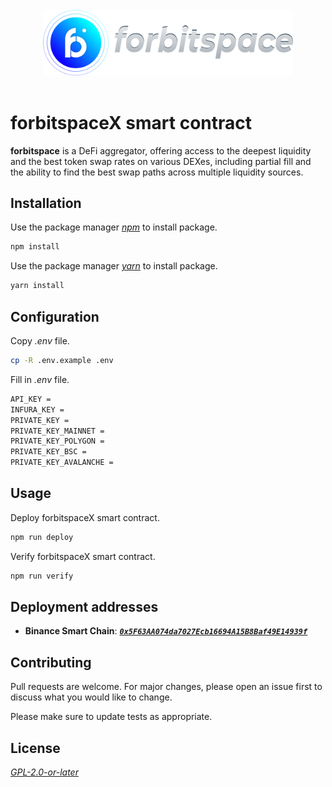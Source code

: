 </br>

<div align="center">
  <img src="./assets/images/Logo-2.png" width="400" alt="forbitspace"/>
</div>

</br>

# forbitspaceX smart contract

**forbitspace** is a DeFi aggregator, offering access to the deepest liquidity and the best token swap rates on various DEXes, including partial fill and the ability to find the best swap paths across multiple liquidity sources.

## Installation

Use the package manager _[npm](https://nodejs.org/en/download/)_ to install package.

```bash
npm install
```

Use the package manager _[yarn](https://yarnpkg.com/getting-started/install)_ to install package.

```bash
yarn install
```

## Configuration

Copy _.env_ file.

```bash
cp -R .env.example .env
```

Fill in _.env_ file.

```bash
API_KEY =
INFURA_KEY =
PRIVATE_KEY =
PRIVATE_KEY_MAINNET =
PRIVATE_KEY_POLYGON =
PRIVATE_KEY_BSC =
PRIVATE_KEY_AVALANCHE =
```

## Usage

Deploy forbitspaceX smart contract.

```bash
npm run deploy
```

Verify forbitspaceX smart contract.

```bash
npm run verify
```

## Deployment addresses

- **Binance Smart Chain**: **_[`0x5F63AA074da7027Ecb16694A15B8Baf49E14939f`](https://bscscan.com/address/0x5F63AA074da7027Ecb16694A15B8Baf49E14939f#code)_**

## Contributing

Pull requests are welcome. For major changes, please open an issue first to discuss what you would like to change.

Please make sure to update tests as appropriate.

## License

_[GPL-2.0-or-later](https://spdx.org/licenses/GPL-2.0-or-later.html)_
